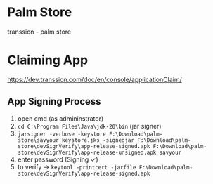 # Palm Store
transsion - palm store

# Claiming App
https://dev.transsion.com/doc/en/console/applicationClaim/

## App Signing Process
1) open cmd (as admininstrator)
2) ```cd C:\Program Files\Java\jdk-20\bin``` (jar signer)
3) ```jarsigner -verbose -keystore F:\Download\palm-store\savyour_keystore.jks -signedjar F:\Download\palm-store\devSignVerify\app-release-signed.apk F:\Download\palm-store\devSignVerify\app-release-unsigned.apk savyour```
4) enter password (Signing ✓)
5) to verify -> ```keytool -printcert -jarfile F:\Download\palm-store\devSignVerify\app-release-signed.apk```

